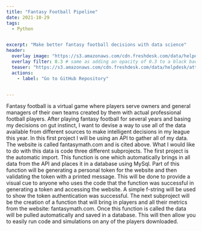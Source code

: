 ```yaml
---
title: "Fantasy Football Pipeline"
date: 2021-10-29
tags:
  - Python


excerpt: "Make better fantasy football decisions with data science"
header:
  overlay image: "https://s3.amazonaws.com/cdn.freshdesk.com/data/helpdesk/attachments/production/61003253494/original/B8KAJ1eh4T4vvvEkpFEKRNE1j_LRbK-bxA.jpeg?1594736943"
  overlay filter: 0.3 # same as adding an opacity of 0.3 to a black background
  teaser: "https://s3.amazonaws.com/cdn.freshdesk.com/data/helpdesk/attachments/production/61003253494/original/B8KAJ1eh4T4vvvEkpFEKRNE1j_LRbK-bxA.jpeg?1594736943"
  actions:
    - label: "Go to GitHub Repository"


---
```


Fantasy football is a virtual game where players serve owners and general managers of their own teams created by them with actual professional football players.
After playing fantasy football for several years and basing my decisions on gut instinct, I want to devise a way to use all of the data available from different sources to make intelligent decisions in my league this year.
In this first project I will be using an API to gather all of my data. The website is called fantasymath.com and is cited above. What I would like to do with this data is code three different subprojects. The first project is the automatic import. This function is one which automatically brings in all data from the API and places it in a database using MySql. Part of this function will be generating a personal token for the website and then validating the token with a printed message. This will be done to provide a visual cue to anyone who uses the code that the function was successful in generating a token and accessing the website. A simple f-string will be used to show the token authentication was successful.
The next subproject will be the creation of a function that will bring in players and all their metrics from the website: fantasymath.com. Once this function is called the data will be pulled automatically and saved in a database. This will then allow you to easily run code and simulations on any of the players downloaded.
